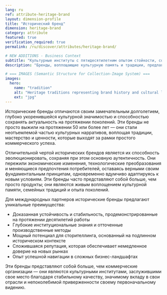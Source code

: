 ```yaml
---
lang: ru
ref: attribute-heritage-brand
layout: dimension-profile
title: "Исторический бренд"
dimension: heritage-brand
category: attribute
featured: true
verification_required: true
permalink: /ru/discover/attributes/heritage-brand/

# NEW ADDITIONS - Business Context
subtitle: "Культурные институты с пятидесятилетним опытом стойкости, сохраняющие актуальность через аутентичную эволюцию и поколенческий опыт"
description: "Бренды, воплощающие культурную память и традиции, предлагающие доказанную стабильность, отточенные техники и немедленное доверие на глобальных рынках."

# === IMAGES (Semantic Structure for Collection-Image System) ===
images:
  hero:
    name: "tradition"
    alt: "Heritage traditions representing brand history and cultural legacy"
    ext: "jpg"
---
```


Исторические бренды отличаются своим замечательным долголетием, глубоко укоренившейся культурной значимостью и способностью сохранять актуальность на протяжении поколений. Эти бренды не просто выжили на протяжении 50 или более лет — они стали неотъемлемой частью культурных нарративов, воплощая традиции, мастерство и ценности, которые выходят за рамки простого коммерческого успеха.

Отличительной чертой исторических брендов является их способность эволюционировать, сохраняя при этом основную аутентичность. Они пережили экономические изменения, технологические преобразования и меняющиеся предпочтения потребителей, оставаясь верными своим фундаментальным принципам, одновременно вдумчиво адаптируясь к новым условиям. Эти бренды часто представляют собой больше, чем просто продукты; они являются живым воплощением культурной памяти, семейных традиций и опыта поколений.

Для международных партнеров исторические бренды предлагают уникальные преимущества:
- Доказанная устойчивость и стабильность, продемонстрированные на протяжении десятилетий работы
- Глубокие институциональные знания и отточенные производственные методы
- Мощный потенциал для сторителлинга, основанный на подлинном историческом контексте
- Сложившаяся репутация, которая обеспечивает немедленное доверие на новых рынках
- Опыт успешной навигации в сложных бизнес-ландшафтах

Эти бренды представляют собой больше, чем коммерческие организации — они являются культурными институтами, заслужившими свое место благодаря стабильному качеству, значимому вкладу в свои отрасли и непоколебимой приверженности своему первоначальному видению.
